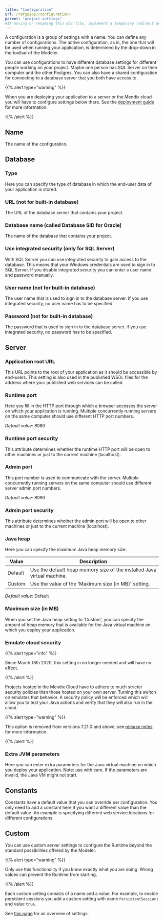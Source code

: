 ```yaml
---
title: "Configuration"
url: /refguide7/configuration/
parent: "project-settings"
#If moving or renaming this doc file, implement a temporary redirect and let the respective team know they should update the URL in the product. See Mapping to Products for more details.
---
```



A configuration is a group of settings with a name. You can define any number of configurations. The active configuration, as in, the one that will be used when running your application, is determined by the drop-down in the toolbar of the Modeler.

You can use configurations to have different database settings for different people working on your project. Maybe one person has SQL Server on their computer and the other Postgres. You can also have a shared configuration for connecting to a database server that you both have access to.

{{% alert type="warning" %}}

When you are deploying your application to a server or the Mendix cloud you will have to configure settings below there. See the [deployment guide](/developerportal/deploy/mendix-cloud-deploy) for more information.

{{% /alert %}}

## Name

The name of the configuration.

## Database

### Type

Here you can specify the type of database in which the end-user data of your application is stored.

### URL (not for built-in database)

The URL of the database server that contains your project.

### Database name (called Database SID for Oracle)

The name of the database that contains your project.

### Use integrated security (only for SQL Server)

With SQL Server you can use integrated security to gain access to the database. This means that your Windows credentials are used to sign in to SQL Server. If you disable integrated security you can enter a user name and password manually.

### User name (not for built-in database)

The user name that is used to sign in to the database server. If you use integrated security, no user name has to be specified.

### Password (not for built-in database)

The password that is used to sign in to the database server. If you use integrated security, no password has to be specified.

## Server

### Application root URL

This URL points to the root of your application as it should be accessible by end-users. This setting is also used in the published WSDL files for the address where your published web services can be called.

### Runtime port

Here you fill in the HTTP port through which a browser accesses the server on which your application is running. Multiple concurrently running servers on the same computer should use different HTTP port numbers.

_Default value_: 8080

### Runtime port security

This attribute determines whether the runtime HTTP port will be open to other machines or just to the current machine (localhost).

### Admin port

This port number is used to communicate with the server. Multiple concurrently running servers on the same computer should use different server admin port numbers.

_Default value_: 8090

### Admin port security

This attribute determines whether the admin port will be open to other machines or just to the current machine (localhost).

### Java heap

Here you can specify the maximum Java heap memory size.

| Value | Description |
| --- | --- |
| Default | Use the default heap memory size of the installed Java virtual machine. |
| Custom | Use the value of the 'Maximum size (in MB)' setting. |

_Default value_: Default

### Maximum size (in MB)

When you set the Java heap setting to 'Custom', you can specify the amount of heap memory that is available for the Java virtual machine on which you deploy your application.

### Emulate cloud security

{{% alert type="info" %}}

Since March 18th 2020, this setting in no longer needed and will have no effect.

{{% /alert %}}

Projects hosted in the Mendix Cloud have to adhere to much stricter security policies than those hosted on your own server. Turning this switch on emulates that behavior. A security policy will be enforced which will allow you to test your Java actions and verify that they will also run in the cloud.

{{% alert type="warning" %}}

This option is removed from versions 7.21.0 and above, see [release notes](/releasenotes/studio-pro/7.21#62223) for more information.

{{% /alert %}}

### Extra JVM parameters

Here you can enter extra parameters for the Java virtual machine on which you deploy your application. Note: use with care. If the parameters are invalid, the Java VM might not start.

## Constants

Constants have a default value that you can override per configuration. You only need to add a constant here if you want a different value than the default value. An example is specifying different web service locations for different configurations.

## Custom

You can use custom server settings to configure the Runtime beyond the standard possibilities offered by the Modeler.

{{% alert type="warning" %}}

Only use this functionality if you know exactly what you are doing. Wrong values can prevent the Runtime from starting.

{{% /alert %}}

Each custom setting consists of a name and a value. For example, to enable persistent sessions you add a custom setting with name `PersistentSessions` and value `true`.

See [this page](custom-settings) for an overview of settings.

